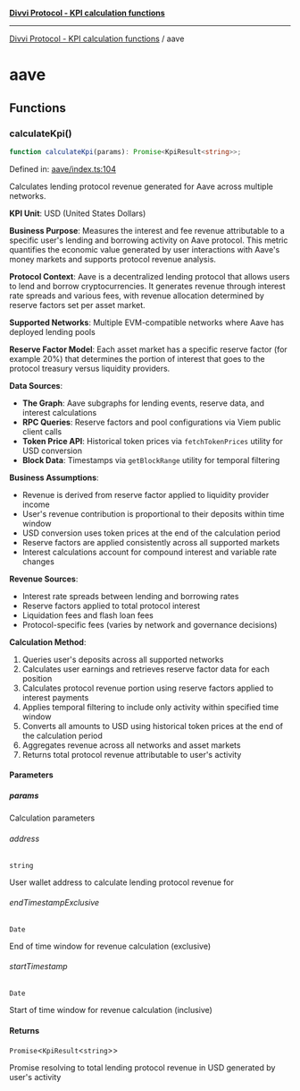 [**Divvi Protocol - KPI calculation functions**](README.md)

---

[Divvi Protocol - KPI calculation functions](README.md) / aave

# aave

## Functions

### calculateKpi()

```ts
function calculateKpi(params): Promise<KpiResult<string>>;
```

Defined in: [aave/index.ts:104](https://github.com/divvi-xyz/divvi-protocol-v0/blob/main/scripts/calculateKpi/protocols/aave/index.ts#L104)

Calculates lending protocol revenue generated for Aave across multiple networks.

**KPI Unit**: USD (United States Dollars)

**Business Purpose**: Measures the interest and fee revenue attributable to a specific user's lending
and borrowing activity on Aave protocol. This metric quantifies the economic value generated by user
interactions with Aave's money markets and supports protocol revenue analysis.

**Protocol Context**: Aave is a decentralized lending protocol that allows users to lend and borrow
cryptocurrencies. It generates revenue through interest rate spreads and various fees, with revenue
allocation determined by reserve factors set per asset market.

**Supported Networks**: Multiple EVM-compatible networks where Aave has deployed lending pools

**Reserve Factor Model**: Each asset market has a specific reserve factor (for example 20%) that determines
the portion of interest that goes to the protocol treasury versus liquidity providers.

**Data Sources**:

- **The Graph**: Aave subgraphs for lending events, reserve data, and interest calculations
- **RPC Queries**: Reserve factors and pool configurations via Viem public client calls
- **Token Price API**: Historical token prices via `fetchTokenPrices` utility for USD conversion
- **Block Data**: Timestamps via `getBlockRange` utility for temporal filtering

**Business Assumptions**:

- Revenue is derived from reserve factor applied to liquidity provider income
- User's revenue contribution is proportional to their deposits within time window
- USD conversion uses token prices at the end of the calculation period
- Reserve factors are applied consistently across all supported markets
- Interest calculations account for compound interest and variable rate changes

**Revenue Sources**:

- Interest rate spreads between lending and borrowing rates
- Reserve factors applied to total protocol interest
- Liquidation fees and flash loan fees
- Protocol-specific fees (varies by network and governance decisions)

**Calculation Method**:

1. Queries user's deposits across all supported networks
2. Calculates user earnings and retrieves reserve factor data for each position
3. Calculates protocol revenue portion using reserve factors applied to interest payments
4. Applies temporal filtering to include only activity within specified time window
5. Converts all amounts to USD using historical token prices at the end of the calculation period
6. Aggregates revenue across all networks and asset markets
7. Returns total protocol revenue attributable to user's activity

#### Parameters

##### params

Calculation parameters

###### address

`string`

User wallet address to calculate lending protocol revenue for

###### endTimestampExclusive

`Date`

End of time window for revenue calculation (exclusive)

###### startTimestamp

`Date`

Start of time window for revenue calculation (inclusive)

#### Returns

`Promise`\<`KpiResult`\<`string`\>\>

Promise resolving to total lending protocol revenue in USD generated by user's activity
